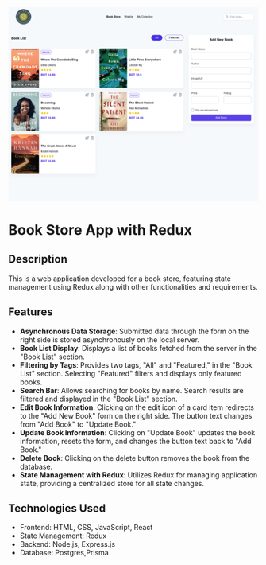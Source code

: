 ![Alt text](image.png)

# Book Store App with Redux

## Description

This is a web application developed for a book store, featuring state management
using Redux along with other functionalities and requirements.

## Features

- **Asynchronous Data Storage**: Submitted data through the form on the right
  side is stored asynchronously on the local server.
- **Book List Display**: Displays a list of books fetched from the server in the
  "Book List" section.
- **Filtering by Tags**: Provides two tags, "All" and "Featured," in the "Book
  List" section. Selecting "Featured" filters and displays only featured books.
- **Search Bar**: Allows searching for books by name. Search results are
  filtered and displayed in the "Book List" section.
- **Edit Book Information**: Clicking on the edit icon of a card item redirects
  to the "Add New Book" form on the right side. The button text changes from
  "Add Book" to "Update Book."
- **Update Book Information**: Clicking on "Update Book" updates the book
  information, resets the form, and changes the button text back to "Add Book."
- **Delete Book**: Clicking on the delete button removes the book from the
  database.
- **State Management with Redux**: Utilizes Redux for managing application
  state, providing a centralized store for all state changes.

## Technologies Used

- Frontend: HTML, CSS, JavaScript, React
- State Management: Redux
- Backend: Node.js, Express.js
- Database: Postgres,Prisma
